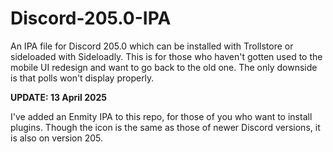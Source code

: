 # Discord-205.0-IPA
An IPA file for Discord 205.0 which can be installed with Trollstore or sideloaded with Sideloadly. This is for those who haven't gotten used to the mobile UI redesign and want to go back to the old one. The only downside is that polls won't display properly.


**UPDATE: 13 April 2025**

I've added an Enmity IPA to this repo, for those of you who want to install plugins. Though the icon is the same as those of newer Discord versions, it is also on version 205.
